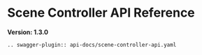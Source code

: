 # Scene Controller API Reference
**Version: 1.3.0**

```{eval-rst}
.. swagger-plugin:: api-docs/scene-controller-api.yaml
```
